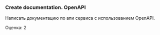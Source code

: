 ### Create documentation. OpenAPI

Написать документацию по апи сервиса с использованием OpenAPI.

Оценка: 2